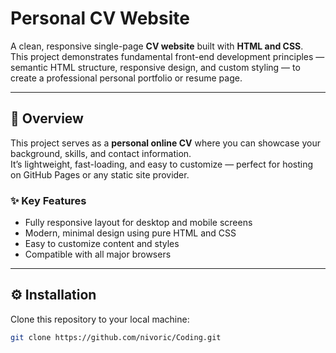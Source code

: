 # Personal CV Website

A clean, responsive single-page **CV website** built with **HTML and CSS**.  
This project demonstrates fundamental front-end development principles — semantic HTML structure, responsive design, and custom styling — to create a professional personal portfolio or resume page.

---

## 🧭 Overview

This project serves as a **personal online CV** where you can showcase your background, skills, and contact information.  
It’s lightweight, fast-loading, and easy to customize — perfect for hosting on GitHub Pages or any static site provider.

### ✨ Key Features
- Fully responsive layout for desktop and mobile screens  
- Modern, minimal design using pure HTML and CSS  
- Easy to customize content and styles  
- Compatible with all major browsers  

---

## ⚙️ Installation

Clone this repository to your local machine:

```bash
git clone https://github.com/nivoric/Coding.git

